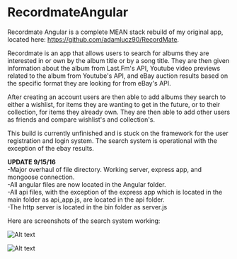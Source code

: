 # RecordmateAngular

Recordmate Angular is a complete MEAN stack rebuild of my original app, located here: https://github.com/adamlucz90/RecordMate.  

Recordmate is an app that allows users to search for albums they are interested in or own by the album title or by a song title.  They are then given information about the album from Last.Fm's API, Youtube video previews related to the album from Youtube's API, and eBay auction results based on the specific format they are looking for from eBay's API.

After creating an account users are then able to add albums they search to either a wishlist, for items they are wanting to get in the future, or to their collection, for items they already own.  They are then able to add other users as friends and compare wishlist's and collection's.

This build is currently unfinished and is stuck on the framework for the user registration and login system.
The search system is operational with the exception of the ebay results.

**UPDATE 9/15/16** <br />
-Major overhaul of file directory.  Working server, express app, and mongoose connection. <br />
-All angular files are now located in the Angular folder. <br />
-All api files, with the exception of the express app which is located in the main folder as api_app.js, are located in the api folder. <br />
-The http server is located in the bin folder as server.js <br />

Here are screenshots of the search system working:

![Alt text](http://i.imgur.com/moeXZib.jpg "Search Home Page")

![Alt text](http://i.imgur.com/LCy17CY.jpg "Search Result Page")
